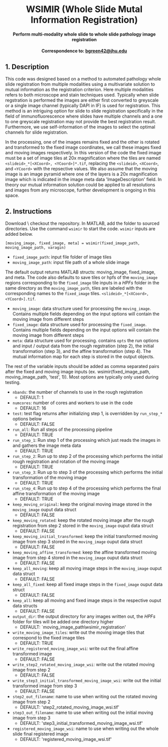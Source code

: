 # <div align="center"> WSIMIR (Whole Slide Mutal Information Registration) </div>
#### <div align="center"> Perform multi-modality whole slide to whole slide pathology image registration</div>
#### <div align="center">Correspondence to: bgreen42@jhu.edu</div>

## 1. Description
This code was designed based on a method to automated pathology whole slide registration from multiple modalities using a multivariate solution to mutual information as the registration criterion. Here multiple modalities refers to both microscope and stain techniques used. Typically when slide regstration is performed the images are either first converted to greyscale or a single image channel (typically DAPI in IF) is used for registration.  This method is an intriguing option for slide to slide registration specifically in the field of immunofluorescence where slides have multiple channels and a one to one greyscale registration may not provide the best registration result. Furthermore, we use self-information of the images to select the optimal channels for slide registration. 

In the processing, one of the images remains fixed and the other is rotated and transformed to the fixed image coordinates, we call these images fixed and moving images respectively. In this version of the code the fixed image must be a set of image tiles at 20x magnification where the tiles are named `<slideid>_*[<XCoord>, <YCoord>]*.tif`, replacing the `<slideid>`, `<XCoord>`, and `<YCoord>` with the repsective values.  We also assume that the moving image is an image pyramid where one of the layers is a 20x magnification image which is indicated in the image meta data 'ImageDescription' field. In theory our mutual information solution could be applied to all resolutions and images from any microscope, further development is ongoing in this space.

## 2. Instructions

Download \ checkout the repository. In MATLAB, add the folder to sourced directories. Use the command `wsimir` to start the code. `wsimir` inputs are added below.
```
[moving_image, fixed_image, meta] = wsimir(fixed_image_path, moving_image_path, varagin)
```
- `fixed_image_path`: input file folder of image tiles
- `moving_image_path`: input file path of a whole slide image

The default output returns MATLAB structs: moving_image, fixed_image, and meta. The code also defaults to save tiles or hpfs of the `moving_image` regions corresponding to the `fixed_image` tile inputs in a *HPFs* folder in the same directory as the `moving_image_path`, tiles are labeled with the corresponding names to the `fixed_image` tiles. `<slideid>_*[<XCoord>, <YCoord>].tif`.
- `moving_image`: data structure used for processing the `moving_image`. Contains multiple fields depending on the input options will contain the moving image from different steps 
- `fixed_image`:  data structure used for processing the `fixed_image`. Contains multiple fields depending on the input options will contain the moving image from different steps 
- `meta`: data structure used for processing. contains `opts` the run options and input / output data from the rough regstration (step 2), the initial transformation (step 3), and the affine transformation (step 4). The mutual information map for each step is stored in the output objects.
 
The rest of the variable inputs should be added as comma separated pairs after the fixed and moving image inputs (ex. wsimir(fixed_image_path, moving_image_path, 'test', 1)). Most options are typically only used during testing. 
- `nbands`: the number of channels to use in the rough registration
  - DEFAULT: 1 
- `numcores`: number of cores and workers to use in the code
  - DEFAULT: 16 
- `test`: test flag returns after initializing step 1, is overridden by `run_step_*` options below
  - DEFAULT: FALSE 
- `run_all`: Run all steps of the processing pipeline
  - DEFAULT: TRUE 
- `run_step_1`: Run step 1 of the processing which just reads the images in and gathers the image meta data
  - DEFAULT: TRUE 
- `run_step_2`: Run up to step 2 of the processing which performs the initial rough registration and rotation of the moving image
  - DEFAULT: TRUE 
- `run_step_3`: Run up to step 3 of the processing which performs the initial transformation of the moving image
  - DEFAULT: TRUE 
- `run_step_4`: Run up to step 4 of the processing which performs the final affine transformation of the moving image
  - DEFAULT: TRUE 
- `keep_moving_original`: keep the original moving image stored in the `moving_image` ouput data struct
  - DEFAULT: FALSE 
- `keep_moving_rotated`: keep the rotated moving image after the rough registration from step 2 stored in the `moving_image` ouput data struct
  - DEFAULT: FALSE 
- `keep_moving_initial_transformed`: keep the initial transformed moving image from step 3 stored in the `moving_image` ouput data struct
  - DEFAULT: FALSE 
- `keep_moving_affine_transformed`: keep the affine transformed moving image from step 4 stored in the `moving_image` ouput data struct
  - DEFAULT: FALSE 
- `keep_all_moving`: keep all moving image steps in the `moving_image` ouput data struct
  - DEFAULT: FALSE 
- `keep_all_fixed`: keep all fixed image steps in the `fixed_image` ouput data struct
  - DEFAULT: FALSE 
- `keep_all`: keep all moving and fixed image steps in the respective ouput data structs
  - DEFAULT: FALSE 
- `output_dir`: the output directory for any images written out, the *HPFs* folder for tiles will be added one directory higher
  - DEFAULT:  `moving_image_path\wsimir_registration'
- `write_moving_image_tiles`: write out the moving image tiles that correspond to the fixed image tiles
  - DEFAULT: TRUE 
- `write_registered_moving_image_wsi`: write out the final affine transformed image 
  - DEFAULT: FALSE 
- `write_step2_rotated_moving_image_wsi`: write out the rotated moving image from step 2
  - DEFAULT: FALSE 
- `write_step3_initial_transformed_moving_image_wsi`: write out the initial transformed image from step 3
  - DEFAULT: FALSE 
- `step2_out_filename`: name to use when writing out the rotated moving image from step 2
  - DEFAULT: 'step2_rotated_moving_image_wsi.tif'
- `step3_out_filename`: name to use when writing out the initial moving image from step 3
  - DEFAULT: 'step3_initial_transformed_moving_image_wsi.tif'
- `registered_moving_image_wsi`:  name to use when writing out the whole slide final registered image
  - DEFAULT: 'registered_moving_image_wsi.tif'
